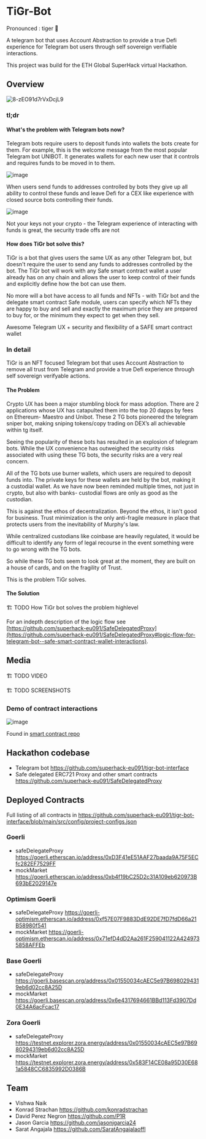 # TiGr-Bot

Pronounced : tiger 🐅

A telegram bot that uses Account Abstraction to  provide a true Defi experience for Telegram bot users through self sovereign verifiable interactions.

This project was build for the ETH Global SuperHack virtual Hackathon.

## Overview

![8-zEO91d7rVxDcjL9](https://github.com/superhack-eu091/TiGr-Bot/assets/21056525/151c19bb-3c23-42e3-be88-65afdf6ef6f4)

### tl;dr

#### What's the problem with Telegram bots now?

Telegram bots require users to deposit funds into wallets the bots create for them. For example, this is the welcome message from the most popular Telegram bot UNIBOT. It generates wallets for each new user that it controls and requires funds to be moved in to them.

![image](https://github.com/superhack-eu091/TiGr-Bot/assets/21056525/0be047ff-dd1f-4ed1-9d3c-b5257d4cdb0b)

When users send funds to addresses controlled by bots they give up all ability to control these funds and leave Defi for a CEX like experience with closed source bots controlling their funds.

![image](https://github.com/superhack-eu091/TiGr-Bot/assets/21056525/abf5d1d7-0fe3-4f25-8b7e-a43cc9ae57c5)

Not your keys not your crypto - the Telegram experience of interacting with funds is great, the security trade offs are not

#### How does TiGr bot solve this?

TiGr is a bot that gives users the same UX as any other Telegram bot, but doesn't require the user to send any funds to addresses controlled by the bot. The TiGr bot will work with any Safe smart contract wallet a user already has on any chain and allows the user to keep control of their funds and explicitly define how the bot can use them.

No more will a bot have access to all funds and NFTs - with TiGr bot and the delegate smart contract Safe module, users can specify which NFTs they are happy to buy and sell and exactly the maximum price they are prepared to buy for, or the minimum they expect to get when they sell.

Awesome Telegram UX + security and flexibility of a SAFE smart contract wallet

### In detail

TiGr is an NFT focused Telegram bot that uses Account Abstraction to remove all trust from Telegram and provide a true Defi experience through self sovereign verifyable actions.

#### The Problem 

Crypto UX has been a major stumbling block for mass adoption. There are 2 applications whose UX has catapulted them into the top 20 dapps by fees on Ethereum- Maestro and Unibot. These 2 TG bots pioneered the telegram sniper bot, making sniping tokens/copy trading on DEX’s all achievable within tg itself. 

Seeing the popularity of these bots has resulted in an explosion of telegram bots. While the UX convenience has outweighed the security risks associated with using these TG bots, the security risks are a very real concern. 

All of the TG bots use burner wallets, which users are required to deposit funds into. The private keys for these wallets are held by the bot, making it a custodial wallet. As we have now been reminded multiple times, not just in crypto, but also with banks- custodial flows are only as good as the custodian. 

This is against the ethos of decentralization. Beyond the ethos, it isn't good for business. Trust minimization is the only anti-fragile measure in place that protects users from the inevitability of Murphy's law. 

While centralized custodians like coinbase are heavily regulated, it would be difficult to identify any form of legal recourse in the event something were to go wrong with the TG bots. 

So while these TG bots seem to look great at the moment, they are built on a house of cards, and on the fragility of Trust. 

This is the problem TiGr solves.

#### The Solution 

🏗️ TODO How TiGr bot solves the problem highlevel

For an indepth description of the logic flow see [https://github.com/superhack-eu091/SafeDelegatedProxy](https://github.com/superhack-eu091/SafeDelegatedProxy#logic-flow-for-telegram-bot--safe-smart-contract-wallet-interactions).

## Media

🏗️ TODO VIDEO

🏗️ TODO SCREENSHOTS

### Demo of contract interactions

![image](https://github.com/superhack-eu091/TiGr-Bot/assets/21056525/a5e75e8a-5cf1-4821-8a61-7a9bb8a79e4c)

Found in [smart contract repo](https://github.com/superhack-eu091/SafeDelegatedProxy/raw/main/TiGr%20Bot%20narrated.mp4)

## Hackathon codebase

* Telegram bot https://github.com/superhack-eu091/tigr-bot-interface
* Safe delegated ERC721 Proxy and other smart contracts https://github.com/superhack-eu091/SafeDelegatedProxy

## Deployed Contracts

Full listing of all contracts in https://github.com/superhack-eu091/tigr-bot-interface/blob/main/src/config/project-configs.json

### Goerli
* safeDelegateProxy https://goerli.etherscan.io/address/0xD3F41eE51AAF27baada9A75F5ECfc282EF7529FF
* mockMarket https://goerli.etherscan.io/address/0xb4f19bC25D2c31A109eb620973B693bE2029147e

### Optimism Goerli
* safeDelegateProxy https://goerli-optimism.etherscan.io/address/0xf57E07F9883DdE92DE7fD7fdD66a21B58980f541
* mockMarket https://goerli-optimism.etherscan.io/address/0x71efD4dD2Aa261F259041122A4249735858AFFEb

### Base Goerli
* safeDelegateProxy https://goerli.basescan.org/address/0x01550034cAEC5e97B6980294319eb6d02cc8A25D
* mockMarket https://goerli.basescan.org/address/0x6e4317694661BBd113Fd3907Dd0E34A6acFcac17

### Zora Goerli
* safeDelegateProxy https://testnet.explorer.zora.energy/address/0x01550034cAEC5e97B6980294319eb6d02cc8A25D
* mockMarket https://testnet.explorer.zora.energy/address/0x583F14CE08a95D30E681a5848CC6835992D0386B

## Team

* Vishwa Naik
* Konrad Strachan https://github.com/konradstrachan
* David Perez Negron https://github.com/P1R
* Jason Garcia https://github.com/jasonjgarcia24
* Sarat Angajala https://github.com/SaratAngajalaoffl
